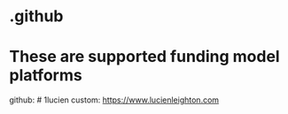 # .github

# These are supported funding model platforms

github: # 1lucien
custom: https://www.lucienleighton.com
